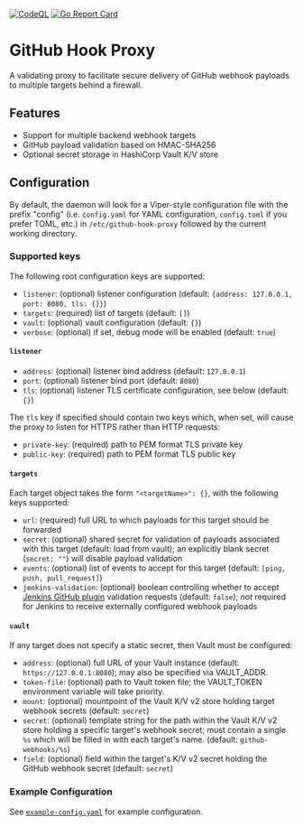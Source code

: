 [![CodeQL](https://github.com/nexthink-oss/github-hook-proxy/actions/workflows/codeql.yml/badge.svg)](https://github.com/nexthink-oss/github-hook-proxy/actions/workflows/codeql.yml)
[![Go Report Card](https://goreportcard.com/badge/github.com/nexthink-oss/github-hook-proxy)](https://goreportcard.com/report/github.com/nexthink-oss/github-hook-proxy)

# GitHub Hook Proxy

A validating proxy to facilitate secure delivery of GitHub webhook payloads to multiple targets behind a firewall.

## Features

* Support for multiple backend webhook targets
* GitHub payload validation based on HMAC-SHA256
* Optional secret storage in HashiCorp Vault K/V store

## Configuration

By default, the daemon will look for a Viper-style configuration file with the prefix "config" (i.e. `config.yaml` for YAML configuration, `config.toml` if you prefer TOML, etc.) in `/etc/github-hook-proxy` followed by the current working directory.

### Supported keys

The following root configuration keys are supported:

* `listener`: (optional) listener configuration (default: `{address: 127.0.0.1, port: 8080, tls: {}}`)
* `targets`: (required) list of targets (default: `[]`)
* `vault`: (optional) vault configuration (default: `{}`)
* `verbose`: (optional) if set, debug mode will be enabled (default: `true`)

#### `listener`

* `address`: (optional) listener bind address (default: `127.0.0.1`)
* `port`: (optional) listener bind port (default: `8080`)
* `tls`: (optional) listener TLS certificate configuration, see below (default: `{}`)

The `tls` key if specified should contain two keys which, when set, will cause the proxy to listen for HTTPS rather than HTTP requests:

* `private-key`: (required) path to PEM format TLS private key
* `public-key`: (required) path to PEM format TLS public key

#### `targets`

Each target object takes the form `"<targetName>": {}`, with the following keys supported:

* `url`: (required) full URL to which payloads for this target should be forwarded
* `secret`: (optional) shared secret for validation of payloads associated with this target (default: load from vault); an explicitly blank secret (`secret: ""`) will disable payload validation
* `events`: (optional) list of events to accept for this target (default: `[ping, push, pull_request]`)
* `jenkins-validation`: (optional) boolean controlling whether to accept [Jenkins GitHub plugin](https://plugins.jenkins.io/github/) validation requests (default: `false`); *not* required for Jenkins to receive externally configured webhook payloads

#### `vault`

If any target does not specify a static secret, then Vault must be configured:

* `address`: (optional) full URL of your Vault instance (default: `https://127.0.0.1:8080`); may also be specified via VAULT_ADDR.
* `token-file`: (optional) path to Vault token file; the VAULT_TOKEN environment variable will take priority.
* `mount`: (optional) mountpoint of the Vault K/V v2 store holding target webhook secrets (default: `secret`)
* `secret`: (optional) template string for the path within the Vault K/V v2 store holding a specific target's webhook secret; must contain a single `%s` which will be filled in with each target's name. (default: `github-webhooks/%s`)
* `field`: (optional) field within the target's K/V v2 secret holding the GitHub webhook secret (default: `secret`)

### Example Configuration

See [`example-config.yaml`](example-config.yaml) for example configuration.
